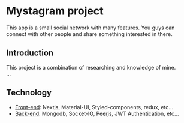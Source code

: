 
# Mystagram project

This app is a small social network with many features. You guys can connect with other people and share something interested in there.

## Introduction
This project is a combination of researching and knowledge of mine.  
...

## Technology
- [Front-end](https://github.com/danlaanh202/mystagram/tree/main/client): Nextjs, Material-UI, Styled-components, redux, etc...
- [Back-end](https://github.com/danlaanh202/mystagram/tree/main/server): Mongodb, Socket-IO, Peerjs, JWT Authentication, etc...

